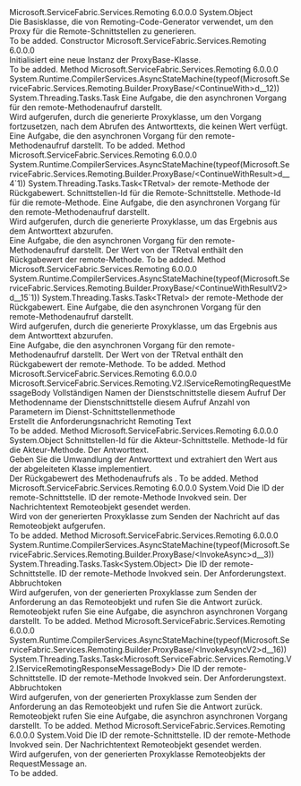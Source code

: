 <Type Name="ProxyBase" FullName="Microsoft.ServiceFabric.Services.Remoting.Builder.ProxyBase">
  <TypeSignature Language="C#" Value="public abstract class ProxyBase" />
  <TypeSignature Language="ILAsm" Value=".class public auto ansi abstract beforefieldinit ProxyBase extends System.Object" />
  <TypeSignature Language="DocId" Value="T:Microsoft.ServiceFabric.Services.Remoting.Builder.ProxyBase" />
  <TypeSignature Language="VB.NET" Value="Public MustInherit Class ProxyBase" />
  <TypeSignature Language="F#" Value="type ProxyBase = class" />
  <AssemblyInfo>
    <AssemblyName>Microsoft.ServiceFabric.Services.Remoting</AssemblyName>
    <AssemblyVersion>6.0.0.0</AssemblyVersion>
  </AssemblyInfo>
  <Base>
    <BaseTypeName>System.Object</BaseTypeName>
  </Base>
  <Interfaces />
  <Docs>
    <summary>
            Die Basisklasse, die von Remoting-Code-Generator verwendet, um den Proxy für die Remote-Schnittstellen zu generieren.
            </summary>
    <remarks>To be added.</remarks>
  </Docs>
  <Members>
    <Member MemberName=".ctor">
      <MemberSignature Language="C#" Value="protected ProxyBase ();" />
      <MemberSignature Language="ILAsm" Value=".method familyhidebysig specialname rtspecialname instance void .ctor() cil managed" />
      <MemberSignature Language="DocId" Value="M:Microsoft.ServiceFabric.Services.Remoting.Builder.ProxyBase.#ctor" />
      <MemberSignature Language="VB.NET" Value="Protected Sub New ()" />
      <MemberType>Constructor</MemberType>
      <AssemblyInfo>
        <AssemblyName>Microsoft.ServiceFabric.Services.Remoting</AssemblyName>
        <AssemblyVersion>6.0.0.0</AssemblyVersion>
      </AssemblyInfo>
      <Parameters />
      <Docs>
        <summary>
            Initialisiert eine neue Instanz der ProxyBase-Klasse.
            </summary>
        <remarks>To be added.</remarks>
      </Docs>
    </Member>
    <Member MemberName="ContinueWith">
      <MemberSignature Language="C#" Value="protected System.Threading.Tasks.Task ContinueWith (System.Threading.Tasks.Task&lt;object&gt; task);" />
      <MemberSignature Language="ILAsm" Value=".method familyhidebysig instance class System.Threading.Tasks.Task ContinueWith(class System.Threading.Tasks.Task`1&lt;object&gt; task) cil managed" />
      <MemberSignature Language="DocId" Value="M:Microsoft.ServiceFabric.Services.Remoting.Builder.ProxyBase.ContinueWith(System.Threading.Tasks.Task{System.Object})" />
      <MemberSignature Language="F#" Value="member this.ContinueWith : System.Threading.Tasks.Task&lt;obj&gt; -&gt; System.Threading.Tasks.Task" Usage="proxyBase.ContinueWith task" />
      <MemberType>Method</MemberType>
      <AssemblyInfo>
        <AssemblyName>Microsoft.ServiceFabric.Services.Remoting</AssemblyName>
        <AssemblyVersion>6.0.0.0</AssemblyVersion>
      </AssemblyInfo>
      <Attributes>
        <Attribute>
          <AttributeName>System.Runtime.CompilerServices.AsyncStateMachine(typeof(Microsoft.ServiceFabric.Services.Remoting.Builder.ProxyBase/&lt;ContinueWith&gt;d__12))</AttributeName>
        </Attribute>
      </Attributes>
      <ReturnValue>
        <ReturnType>System.Threading.Tasks.Task</ReturnType>
      </ReturnValue>
      <Parameters>
        <Parameter Name="task" Type="System.Threading.Tasks.Task&lt;System.Object&gt;" />
      </Parameters>
      <Docs>
        <param name="task">Eine Aufgabe, die den asynchronen Vorgang für den remote-Methodenaufruf darstellt.</param>
        <summary>
            Wird aufgerufen, durch die generierte Proxyklasse, um den Vorgang fortzusetzen, nach dem Abrufen des Antworttexts, die keinen Wert verfügt.
            </summary>
        <returns>Eine Aufgabe, die den asynchronen Vorgang für den remote-Methodenaufruf darstellt.</returns>
        <remarks>To be added.</remarks>
      </Docs>
    </Member>
    <Member MemberName="ContinueWithResult&lt;TRetval&gt;">
      <MemberSignature Language="C#" Value="protected System.Threading.Tasks.Task&lt;TRetval&gt; ContinueWithResult&lt;TRetval&gt; (int interfaceId, int methodId, System.Threading.Tasks.Task&lt;object&gt; task);" />
      <MemberSignature Language="ILAsm" Value=".method familyhidebysig instance class System.Threading.Tasks.Task`1&lt;!!TRetval&gt; ContinueWithResult&lt;TRetval&gt;(int32 interfaceId, int32 methodId, class System.Threading.Tasks.Task`1&lt;object&gt; task) cil managed" />
      <MemberSignature Language="DocId" Value="M:Microsoft.ServiceFabric.Services.Remoting.Builder.ProxyBase.ContinueWithResult``1(System.Int32,System.Int32,System.Threading.Tasks.Task{System.Object})" />
      <MemberSignature Language="VB.NET" Value="Protected Function ContinueWithResult(Of TRetval) (interfaceId As Integer, methodId As Integer, task As Task(Of Object)) As Task(Of TRetval)" />
      <MemberSignature Language="F#" Value="member this.ContinueWithResult : int * int * System.Threading.Tasks.Task&lt;obj&gt; -&gt; System.Threading.Tasks.Task&lt;'Retval&gt;" Usage="proxyBase.ContinueWithResult (interfaceId, methodId, task)" />
      <MemberType>Method</MemberType>
      <AssemblyInfo>
        <AssemblyName>Microsoft.ServiceFabric.Services.Remoting</AssemblyName>
        <AssemblyVersion>6.0.0.0</AssemblyVersion>
      </AssemblyInfo>
      <Attributes>
        <Attribute>
          <AttributeName>System.Runtime.CompilerServices.AsyncStateMachine(typeof(Microsoft.ServiceFabric.Services.Remoting.Builder.ProxyBase/&lt;ContinueWithResult&gt;d__4`1))</AttributeName>
        </Attribute>
      </Attributes>
      <ReturnValue>
        <ReturnType>System.Threading.Tasks.Task&lt;TRetval&gt;</ReturnType>
      </ReturnValue>
      <TypeParameters>
        <TypeParameter Name="TRetval" />
      </TypeParameters>
      <Parameters>
        <Parameter Name="interfaceId" Type="System.Int32" />
        <Parameter Name="methodId" Type="System.Int32" />
        <Parameter Name="task" Type="System.Threading.Tasks.Task&lt;System.Object&gt;" />
      </Parameters>
      <Docs>
        <typeparam name="TRetval">
          <see cref="T:System.Type" />der remote-Methode der Rückgabewert.</typeparam>
        <param name="interfaceId">Schnittstellen-Id für die Remote-Schnittstelle.</param>
        <param name="methodId">Methode-Id für die remote-Methode.</param>
        <param name="task">Eine Aufgabe, die den asynchronen Vorgang für den remote-Methodenaufruf darstellt.</param>
        <summary>
            Wird aufgerufen, durch die generierte Proxyklasse, um das Ergebnis aus dem Antworttext abzurufen.
            </summary>
        <returns>Eine Aufgabe, die den asynchronen Vorgang für den remote-Methodenaufruf darstellt.
            Der Wert von der TRetval enthält den Rückgabewert der remote-Methode. </returns>
        <remarks>To be added.</remarks>
      </Docs>
    </Member>
    <Member MemberName="ContinueWithResultV2&lt;TRetval&gt;">
      <MemberSignature Language="C#" Value="protected System.Threading.Tasks.Task&lt;TRetval&gt; ContinueWithResultV2&lt;TRetval&gt; (System.Threading.Tasks.Task&lt;Microsoft.ServiceFabric.Services.Remoting.V2.IServiceRemotingResponseMessageBody&gt; task);" />
      <MemberSignature Language="ILAsm" Value=".method familyhidebysig instance class System.Threading.Tasks.Task`1&lt;!!TRetval&gt; ContinueWithResultV2&lt;TRetval&gt;(class System.Threading.Tasks.Task`1&lt;class Microsoft.ServiceFabric.Services.Remoting.V2.IServiceRemotingResponseMessageBody&gt; task) cil managed" />
      <MemberSignature Language="DocId" Value="M:Microsoft.ServiceFabric.Services.Remoting.Builder.ProxyBase.ContinueWithResultV2``1(System.Threading.Tasks.Task{Microsoft.ServiceFabric.Services.Remoting.V2.IServiceRemotingResponseMessageBody})" />
      <MemberSignature Language="VB.NET" Value="Protected Function ContinueWithResultV2(Of TRetval) (task As Task(Of IServiceRemotingResponseMessageBody)) As Task(Of TRetval)" />
      <MemberSignature Language="F#" Value="member this.ContinueWithResultV2 : System.Threading.Tasks.Task&lt;Microsoft.ServiceFabric.Services.Remoting.V2.IServiceRemotingResponseMessageBody&gt; -&gt; System.Threading.Tasks.Task&lt;'Retval&gt;" Usage="proxyBase.ContinueWithResultV2 task" />
      <MemberType>Method</MemberType>
      <AssemblyInfo>
        <AssemblyName>Microsoft.ServiceFabric.Services.Remoting</AssemblyName>
        <AssemblyVersion>6.0.0.0</AssemblyVersion>
      </AssemblyInfo>
      <Attributes>
        <Attribute>
          <AttributeName>System.Runtime.CompilerServices.AsyncStateMachine(typeof(Microsoft.ServiceFabric.Services.Remoting.Builder.ProxyBase/&lt;ContinueWithResultV2&gt;d__15`1))</AttributeName>
        </Attribute>
      </Attributes>
      <ReturnValue>
        <ReturnType>System.Threading.Tasks.Task&lt;TRetval&gt;</ReturnType>
      </ReturnValue>
      <TypeParameters>
        <TypeParameter Name="TRetval" />
      </TypeParameters>
      <Parameters>
        <Parameter Name="task" Type="System.Threading.Tasks.Task&lt;Microsoft.ServiceFabric.Services.Remoting.V2.IServiceRemotingResponseMessageBody&gt;" />
      </Parameters>
      <Docs>
        <typeparam name="TRetval">
          <see cref="T:System.Type" />der remote-Methode der Rückgabewert.</typeparam>
        <param name="task">Eine Aufgabe, die den asynchronen Vorgang für den remote-Methodenaufruf darstellt.</param>
        <summary>
            Wird aufgerufen, durch die generierte Proxyklasse, um das Ergebnis aus dem Antworttext abzurufen.
            </summary>
        <returns>Eine Aufgabe, die den asynchronen Vorgang für den remote-Methodenaufruf darstellt.
            Der Wert von der TRetval enthält den Rückgabewert der remote-Methode. </returns>
        <remarks>To be added.</remarks>
      </Docs>
    </Member>
    <Member MemberName="CreateRequestMessageBodyV2">
      <MemberSignature Language="C#" Value="protected virtual Microsoft.ServiceFabric.Services.Remoting.V2.IServiceRemotingRequestMessageBody CreateRequestMessageBodyV2 (string interfaceName, string methodName, int parameterCount);" />
      <MemberSignature Language="ILAsm" Value=".method familyhidebysig newslot virtual instance class Microsoft.ServiceFabric.Services.Remoting.V2.IServiceRemotingRequestMessageBody CreateRequestMessageBodyV2(string interfaceName, string methodName, int32 parameterCount) cil managed" />
      <MemberSignature Language="DocId" Value="M:Microsoft.ServiceFabric.Services.Remoting.Builder.ProxyBase.CreateRequestMessageBodyV2(System.String,System.String,System.Int32)" />
      <MemberSignature Language="VB.NET" Value="Protected Overridable Function CreateRequestMessageBodyV2 (interfaceName As String, methodName As String, parameterCount As Integer) As IServiceRemotingRequestMessageBody" />
      <MemberSignature Language="F#" Value="abstract member CreateRequestMessageBodyV2 : string * string * int -&gt; Microsoft.ServiceFabric.Services.Remoting.V2.IServiceRemotingRequestMessageBody&#xA;override this.CreateRequestMessageBodyV2 : string * string * int -&gt; Microsoft.ServiceFabric.Services.Remoting.V2.IServiceRemotingRequestMessageBody" Usage="proxyBase.CreateRequestMessageBodyV2 (interfaceName, methodName, parameterCount)" />
      <MemberType>Method</MemberType>
      <AssemblyInfo>
        <AssemblyName>Microsoft.ServiceFabric.Services.Remoting</AssemblyName>
        <AssemblyVersion>6.0.0.0</AssemblyVersion>
      </AssemblyInfo>
      <ReturnValue>
        <ReturnType>Microsoft.ServiceFabric.Services.Remoting.V2.IServiceRemotingRequestMessageBody</ReturnType>
      </ReturnValue>
      <Parameters>
        <Parameter Name="interfaceName" Type="System.String" />
        <Parameter Name="methodName" Type="System.String" />
        <Parameter Name="parameterCount" Type="System.Int32" />
      </Parameters>
      <Docs>
        <param name="interfaceName">Vollständigen Namen der Dienstschnittstelle diesem Aufruf</param>
        <param name="methodName">Der Methodenname der Dienstschnittstelle diesem Aufruf</param>
        <param name="parameterCount">Anzahl von Parametern im Dienst-Schnittstellenmethode</param>
        <summary>
            Erstellt die Anforderungsnachricht Remoting Text 
            </summary>
        <returns />
        <remarks>To be added.</remarks>
      </Docs>
    </Member>
    <Member MemberName="GetReturnValue">
      <MemberSignature Language="C#" Value="protected abstract object GetReturnValue (int interfaceId, int methodId, object responseBody);" />
      <MemberSignature Language="ILAsm" Value=".method familyhidebysig newslot virtual instance object GetReturnValue(int32 interfaceId, int32 methodId, object responseBody) cil managed" />
      <MemberSignature Language="DocId" Value="M:Microsoft.ServiceFabric.Services.Remoting.Builder.ProxyBase.GetReturnValue(System.Int32,System.Int32,System.Object)" />
      <MemberSignature Language="VB.NET" Value="Protected MustOverride Function GetReturnValue (interfaceId As Integer, methodId As Integer, responseBody As Object) As Object" />
      <MemberSignature Language="F#" Value="abstract member GetReturnValue : int * int * obj -&gt; obj" Usage="proxyBase.GetReturnValue (interfaceId, methodId, responseBody)" />
      <MemberType>Method</MemberType>
      <AssemblyInfo>
        <AssemblyName>Microsoft.ServiceFabric.Services.Remoting</AssemblyName>
        <AssemblyVersion>6.0.0.0</AssemblyVersion>
      </AssemblyInfo>
      <ReturnValue>
        <ReturnType>System.Object</ReturnType>
      </ReturnValue>
      <Parameters>
        <Parameter Name="interfaceId" Type="System.Int32" />
        <Parameter Name="methodId" Type="System.Int32" />
        <Parameter Name="responseBody" Type="System.Object" />
      </Parameters>
      <Docs>
        <param name="interfaceId">Schnittstellen-Id für die Akteur-Schnittstelle.</param>
        <param name="methodId">Methode-Id für die Akteur-Methode.</param>
        <param name="responseBody">Der Antworttext.</param>
        <summary>
            Geben Sie die Umwandlung der Antworttext und extrahiert den Wert aus der abgeleiteten Klasse implementiert.
            </summary>
        <returns>Der Rückgabewert des Methodenaufrufs als <see cref="T:System.Object" />.</returns>
        <remarks>To be added.</remarks>
      </Docs>
    </Member>
    <Member MemberName="Invoke">
      <MemberSignature Language="C#" Value="protected void Invoke (int interfaceId, int methodId, object requestMsgBodyValue);" />
      <MemberSignature Language="ILAsm" Value=".method familyhidebysig instance void Invoke(int32 interfaceId, int32 methodId, object requestMsgBodyValue) cil managed" />
      <MemberSignature Language="DocId" Value="M:Microsoft.ServiceFabric.Services.Remoting.Builder.ProxyBase.Invoke(System.Int32,System.Int32,System.Object)" />
      <MemberSignature Language="VB.NET" Value="Protected Sub Invoke (interfaceId As Integer, methodId As Integer, requestMsgBodyValue As Object)" />
      <MemberSignature Language="F#" Value="member this.Invoke : int * int * obj -&gt; unit" Usage="proxyBase.Invoke (interfaceId, methodId, requestMsgBodyValue)" />
      <MemberType>Method</MemberType>
      <AssemblyInfo>
        <AssemblyName>Microsoft.ServiceFabric.Services.Remoting</AssemblyName>
        <AssemblyVersion>6.0.0.0</AssemblyVersion>
      </AssemblyInfo>
      <ReturnValue>
        <ReturnType>System.Void</ReturnType>
      </ReturnValue>
      <Parameters>
        <Parameter Name="interfaceId" Type="System.Int32" />
        <Parameter Name="methodId" Type="System.Int32" />
        <Parameter Name="requestMsgBodyValue" Type="System.Object" />
      </Parameters>
      <Docs>
        <param name="interfaceId">Die ID der remote-Schnittstelle.</param>
        <param name="methodId">ID der remote-Methode Invokved sein.</param>
        <param name="requestMsgBodyValue">Der Nachrichtentext Remoteobjekt gesendet werden.</param>
        <summary>
            Wird von der generierten Proxyklasse zum Senden der Nachricht auf das Remoteobjekt aufgerufen.
            </summary>
        <remarks>To be added.</remarks>
      </Docs>
    </Member>
    <Member MemberName="InvokeAsync">
      <MemberSignature Language="C#" Value="protected System.Threading.Tasks.Task&lt;object&gt; InvokeAsync (int interfaceId, int methodId, object requestMsgBodyValue, System.Threading.CancellationToken cancellationToken);" />
      <MemberSignature Language="ILAsm" Value=".method familyhidebysig instance class System.Threading.Tasks.Task`1&lt;object&gt; InvokeAsync(int32 interfaceId, int32 methodId, object requestMsgBodyValue, valuetype System.Threading.CancellationToken cancellationToken) cil managed" />
      <MemberSignature Language="DocId" Value="M:Microsoft.ServiceFabric.Services.Remoting.Builder.ProxyBase.InvokeAsync(System.Int32,System.Int32,System.Object,System.Threading.CancellationToken)" />
      <MemberSignature Language="F#" Value="member this.InvokeAsync : int * int * obj * System.Threading.CancellationToken -&gt; System.Threading.Tasks.Task&lt;obj&gt;" Usage="proxyBase.InvokeAsync (interfaceId, methodId, requestMsgBodyValue, cancellationToken)" />
      <MemberType>Method</MemberType>
      <AssemblyInfo>
        <AssemblyName>Microsoft.ServiceFabric.Services.Remoting</AssemblyName>
        <AssemblyVersion>6.0.0.0</AssemblyVersion>
      </AssemblyInfo>
      <Attributes>
        <Attribute>
          <AttributeName>System.Runtime.CompilerServices.AsyncStateMachine(typeof(Microsoft.ServiceFabric.Services.Remoting.Builder.ProxyBase/&lt;InvokeAsync&gt;d__3))</AttributeName>
        </Attribute>
      </Attributes>
      <ReturnValue>
        <ReturnType>System.Threading.Tasks.Task&lt;System.Object&gt;</ReturnType>
      </ReturnValue>
      <Parameters>
        <Parameter Name="interfaceId" Type="System.Int32" />
        <Parameter Name="methodId" Type="System.Int32" />
        <Parameter Name="requestMsgBodyValue" Type="System.Object" />
        <Parameter Name="cancellationToken" Type="System.Threading.CancellationToken" />
      </Parameters>
      <Docs>
        <param name="interfaceId">Die ID der remote-Schnittstelle.</param>
        <param name="methodId">ID der remote-Methode Invokved sein.</param>
        <param name="requestMsgBodyValue">Der Anforderungstext.</param>
        <param name="cancellationToken">Abbruchtoken</param>
        <summary>
            Wird aufgerufen, von der generierten Proxyklasse zum Senden der Anforderung an das Remoteobjekt und rufen Sie die Antwort zurück.
            </summary>
        <returns>Remoteobjekt rufen Sie eine Aufgabe, die asynchron asynchronen Vorgang darstellt.</returns>
        <remarks>To be added.</remarks>
      </Docs>
    </Member>
    <Member MemberName="InvokeAsyncV2">
      <MemberSignature Language="C#" Value="protected System.Threading.Tasks.Task&lt;Microsoft.ServiceFabric.Services.Remoting.V2.IServiceRemotingResponseMessageBody&gt; InvokeAsyncV2 (int interfaceId, int methodId, Microsoft.ServiceFabric.Services.Remoting.V2.IServiceRemotingRequestMessageBody requestMsgBodyValue, System.Threading.CancellationToken cancellationToken);" />
      <MemberSignature Language="ILAsm" Value=".method familyhidebysig instance class System.Threading.Tasks.Task`1&lt;class Microsoft.ServiceFabric.Services.Remoting.V2.IServiceRemotingResponseMessageBody&gt; InvokeAsyncV2(int32 interfaceId, int32 methodId, class Microsoft.ServiceFabric.Services.Remoting.V2.IServiceRemotingRequestMessageBody requestMsgBodyValue, valuetype System.Threading.CancellationToken cancellationToken) cil managed" />
      <MemberSignature Language="DocId" Value="M:Microsoft.ServiceFabric.Services.Remoting.Builder.ProxyBase.InvokeAsyncV2(System.Int32,System.Int32,Microsoft.ServiceFabric.Services.Remoting.V2.IServiceRemotingRequestMessageBody,System.Threading.CancellationToken)" />
      <MemberSignature Language="F#" Value="member this.InvokeAsyncV2 : int * int * Microsoft.ServiceFabric.Services.Remoting.V2.IServiceRemotingRequestMessageBody * System.Threading.CancellationToken -&gt; System.Threading.Tasks.Task&lt;Microsoft.ServiceFabric.Services.Remoting.V2.IServiceRemotingResponseMessageBody&gt;" Usage="proxyBase.InvokeAsyncV2 (interfaceId, methodId, requestMsgBodyValue, cancellationToken)" />
      <MemberType>Method</MemberType>
      <AssemblyInfo>
        <AssemblyName>Microsoft.ServiceFabric.Services.Remoting</AssemblyName>
        <AssemblyVersion>6.0.0.0</AssemblyVersion>
      </AssemblyInfo>
      <Attributes>
        <Attribute>
          <AttributeName>System.Runtime.CompilerServices.AsyncStateMachine(typeof(Microsoft.ServiceFabric.Services.Remoting.Builder.ProxyBase/&lt;InvokeAsyncV2&gt;d__16))</AttributeName>
        </Attribute>
      </Attributes>
      <ReturnValue>
        <ReturnType>System.Threading.Tasks.Task&lt;Microsoft.ServiceFabric.Services.Remoting.V2.IServiceRemotingResponseMessageBody&gt;</ReturnType>
      </ReturnValue>
      <Parameters>
        <Parameter Name="interfaceId" Type="System.Int32" />
        <Parameter Name="methodId" Type="System.Int32" />
        <Parameter Name="requestMsgBodyValue" Type="Microsoft.ServiceFabric.Services.Remoting.V2.IServiceRemotingRequestMessageBody" />
        <Parameter Name="cancellationToken" Type="System.Threading.CancellationToken" />
      </Parameters>
      <Docs>
        <param name="interfaceId">Die ID der remote-Schnittstelle.</param>
        <param name="methodId">ID der remote-Methode Invokved sein.</param>
        <param name="requestMsgBodyValue">Der Anforderungstext.</param>
        <param name="cancellationToken">Abbruchtoken</param>
        <summary>
            Wird aufgerufen, von der generierten Proxyklasse zum Senden der Anforderung an das Remoteobjekt und rufen Sie die Antwort zurück.
            </summary>
        <returns>Remoteobjekt rufen Sie eine Aufgabe, die asynchron asynchronen Vorgang darstellt.</returns>
        <remarks>To be added.</remarks>
      </Docs>
    </Member>
    <Member MemberName="InvokeV2">
      <MemberSignature Language="C#" Value="protected void InvokeV2 (int interfaceId, int methodId, Microsoft.ServiceFabric.Services.Remoting.V2.IServiceRemotingRequestMessageBody requestMsgBodyValue);" />
      <MemberSignature Language="ILAsm" Value=".method familyhidebysig instance void InvokeV2(int32 interfaceId, int32 methodId, class Microsoft.ServiceFabric.Services.Remoting.V2.IServiceRemotingRequestMessageBody requestMsgBodyValue) cil managed" />
      <MemberSignature Language="DocId" Value="M:Microsoft.ServiceFabric.Services.Remoting.Builder.ProxyBase.InvokeV2(System.Int32,System.Int32,Microsoft.ServiceFabric.Services.Remoting.V2.IServiceRemotingRequestMessageBody)" />
      <MemberSignature Language="VB.NET" Value="Protected Sub InvokeV2 (interfaceId As Integer, methodId As Integer, requestMsgBodyValue As IServiceRemotingRequestMessageBody)" />
      <MemberSignature Language="F#" Value="member this.InvokeV2 : int * int * Microsoft.ServiceFabric.Services.Remoting.V2.IServiceRemotingRequestMessageBody -&gt; unit" Usage="proxyBase.InvokeV2 (interfaceId, methodId, requestMsgBodyValue)" />
      <MemberType>Method</MemberType>
      <AssemblyInfo>
        <AssemblyName>Microsoft.ServiceFabric.Services.Remoting</AssemblyName>
        <AssemblyVersion>6.0.0.0</AssemblyVersion>
      </AssemblyInfo>
      <ReturnValue>
        <ReturnType>System.Void</ReturnType>
      </ReturnValue>
      <Parameters>
        <Parameter Name="interfaceId" Type="System.Int32" />
        <Parameter Name="methodId" Type="System.Int32" />
        <Parameter Name="requestMsgBodyValue" Type="Microsoft.ServiceFabric.Services.Remoting.V2.IServiceRemotingRequestMessageBody" />
      </Parameters>
      <Docs>
        <param name="interfaceId">Die ID der remote-Schnittstelle.</param>
        <param name="methodId">ID der remote-Methode Invokved sein.</param>
        <param name="requestMsgBodyValue">Der Nachrichtentext Remoteobjekt gesendet werden.</param>
        <summary>
            Wird aufgerufen, von der generierten Proxyklasse Remoteobjekts der RequestMessage an.
            </summary>
        <remarks>To be added.</remarks>
      </Docs>
    </Member>
  </Members>
</Type>